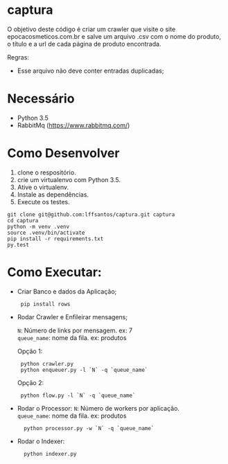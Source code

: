 # captura

O objetivo deste código é criar um crawler que visite o site epocacosmeticos.com.br e salve um arquivo .csv com o nome do produto, o título e a url de cada página de produto encontrada.

Regras:
 - Esse arquivo não deve conter entradas duplicadas;
 
 
# Necessário
 - Python 3.5
 - RabbitMq (https://www.rabbitmq.com/)
 
# Como Desenvolver

 1. clone o respositório.
 2. crie um virtualenvo com Python 3.5.
 3. Ative o virtualenv.
 4. Instale as dependências.
 5. Execute os testes.
 
 ```console
git clone git@github.com:lffsantos/captura.git captura
cd captura
python -m venv .venv
source .venv/bin/activate
pip install -r requirements.txt
py.test
```

# Como Executar:

 - Criar  Banco e dados da Aplicação;
    
        pip install rows
 
 - Rodar Crawler e Enfileirar mensagens;  

    `N`: Número de links por mensagem. ex: 7  
    `queue_name`: nome da fila. ex: produtos 
    
    Opção 1:  
    
        python crawler.py
        python enqueuer.py -l `N` -q `queue_name`
        
    Opção 2:
        
        python flow.py -l `N` -q `queue_name`

- Rodar o Processor:
    `N`: Número de workers por aplicação.   
    `queue_name`: nome da fila. ex: produtos
     
        python processor.py -w `N` -q `queue_name`

- Rodar o Indexer:
  
        python indexer.py
        
        